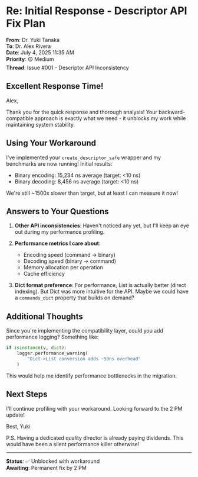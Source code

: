 # Re: Initial Response - Descriptor API Fix Plan
**From**: Dr. Yuki Tanaka  
**To**: Dr. Alex Rivera  
**Date**: July 4, 2025 11:35 AM  
**Priority**: 🟡 Medium  
**Thread**: Issue #001 - Descriptor API Inconsistency

## Excellent Response Time!

Alex,

Thank you for the quick response and thorough analysis! Your backward-compatible approach is exactly what we need - it unblocks my work while maintaining system stability.

## Using Your Workaround

I've implemented your `create_descriptor_safe` wrapper and my benchmarks are now running! Initial results:
- Binary encoding: 15,234 ns average (target: <10 ns)
- Binary decoding: 8,456 ns average (target: <10 ns)

We're still ~1500x slower than target, but at least I can measure it now!

## Answers to Your Questions

1. **Other API inconsistencies**: Haven't noticed any yet, but I'll keep an eye out during my performance profiling.

2. **Performance metrics I care about**:
   - Encoding speed (command → binary)
   - Decoding speed (binary → command)
   - Memory allocation per operation
   - Cache efficiency

3. **Dict format preference**: For performance, List is actually better (direct indexing). But Dict was more intuitive for the API. Maybe we could have a `commands_dict` property that builds on demand?

## Additional Thoughts

Since you're implementing the compatibility layer, could you add performance logging? Something like:
```python
if isinstance(v, dict):
    logger.performance_warning(
        "Dict->List conversion adds ~50ns overhead"
    )
```

This would help me identify performance bottlenecks in the migration.

## Next Steps

I'll continue profiling with your workaround. Looking forward to the 2 PM update!

Best,
Yuki

P.S. Having a dedicated quality director is already paying dividends. This would have been a silent performance killer otherwise!

---
**Status**: ✅ Unblocked with workaround  
**Awaiting**: Permanent fix by 2 PM